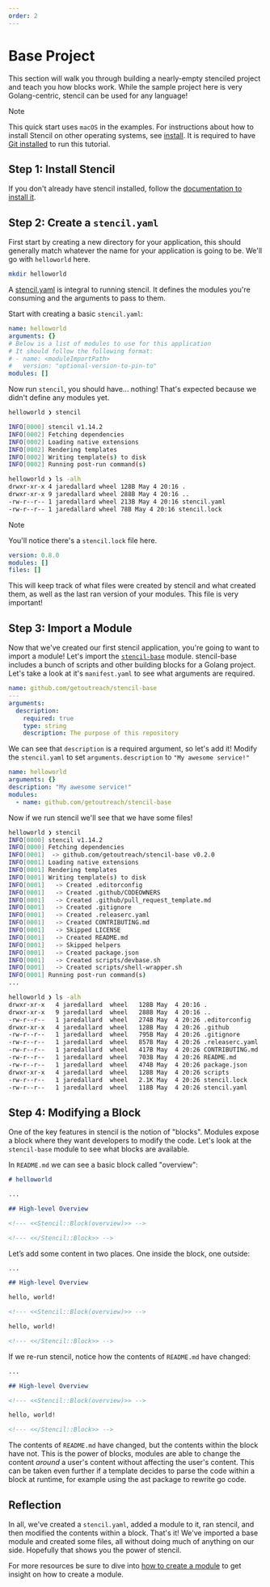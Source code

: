 ```yaml
---
order: 2
---
```


# Base Project

This section will walk you through building a nearly-empty stenciled project and teach you how blocks work. While the sample project here is very Golang-centric, stencil can be used for any language!

> [!NOTE]
> This quick start uses `macOS` in the examples. For instructions about how to install Stencil on other operating systems, see [install](installation.md).
> It is required to have [Git installed](https://git-scm.com/downloads) to run this tutorial.

## Step 1: Install Stencil

If you don't already have stencil installed, follow the [documentation to install it](/guide/installation.html).

## Step 2: Create a `stencil.yaml`

First start by creating a new directory for your application, this should generally match whatever the name for your application is going to be. We'll go with `helloworld` here.

```bash
mkdir helloworld
```

A [stencil.yaml](/reference/stencil.yaml) is integral to running stencil. It defines the modules you're consuming and the arguments to pass to them.

Start with creating a basic `stencil.yaml`:

```yaml
name: helloworld
arguments: {}
# Below is a list of modules to use for this application
# It should follow the following format:
# - name: <moduleImportPath>
#   version: "optional-version-to-pin-to"
modules: []
```

Now run `stencil`, you should have... nothing! That's expected because we didn't define any modules yet.

```bash
helloworld ❯ stencil

INFO[0000] stencil v1.14.2
INFO[0002] Fetching dependencies
INFO[0002] Loading native extensions
INFO[0002] Rendering templates
INFO[0002] Writing template(s) to disk
INFO[0002] Running post-run command(s)

helloworld ❯ ls -alh
drwxr-xr-x 4 jaredallard wheel 128B May 4 20:16 .
drwxr-xr-x 9 jaredallard wheel 288B May 4 20:16 ..
-rw-r--r-- 1 jaredallard wheel 213B May 4 20:16 stencil.yaml
-rw-r--r-- 1 jaredallard wheel 78B May 4 20:16 stencil.lock
```

> [!NOTE]
> You'll notice there's a `stencil.lock` file here.
>
> ```yaml
> version: 0.8.0
> modules: []
> files: []
> ```
>
> This will keep track of what files were created by stencil and what created them, as well as the last ran version of your modules. This file is very important!

## Step 3: Import a Module

Now that we've created our first stencil application, you're going to want to import a module! Let's import the [`stencil-base`](https://github.com/getoutreach/stencil-base) module. stencil-base includes a bunch of scripts and other building blocks for a Golang project. Let's take a look at it's `manifest.yaml` to see what arguments are required.

```yaml
name: github.com/getoutreach/stencil-base
---
arguments:
  description:
    required: true
    type: string
    description: The purpose of this repository
```

We can see that `description` is a required argument, so let's add it! Modify the `stencil.yaml` to set `arguments.description` to `"My awesome service!"`

```yaml
name: helloworld
arguments: {}
description: "My awesome service!"
modules:
  - name: github.com/getoutreach/stencil-base
```

Now if we run stencil we'll see that we have some files!

```bash
helloworld ❯ stencil
INFO[0000] stencil v1.14.2
INFO[0000] Fetching dependencies
INFO[0001]  -> github.com/getoutreach/stencil-base v0.2.0
INFO[0001] Loading native extensions
INFO[0001] Rendering templates
INFO[0001] Writing template(s) to disk
INFO[0001]   -> Created .editorconfig
INFO[0001]   -> Created .github/CODEOWNERS
INFO[0001]   -> Created .github/pull_request_template.md
INFO[0001]   -> Created .gitignore
INFO[0001]   -> Created .releaserc.yaml
INFO[0001]   -> Created CONTRIBUTING.md
INFO[0001]   -> Skipped LICENSE
INFO[0001]   -> Created README.md
INFO[0001]   -> Skipped helpers
INFO[0001]   -> Created package.json
INFO[0001]   -> Created scripts/devbase.sh
INFO[0001]   -> Created scripts/shell-wrapper.sh
INFO[0001] Running post-run command(s)
...

helloworld ❯ ls -alh
drwxr-xr-x   4 jaredallard  wheel   128B May  4 20:16 .
drwxr-xr-x   9 jaredallard  wheel   288B May  4 20:16 ..
-rw-r--r--   1 jaredallard  wheel   274B May  4 20:26 .editorconfig
drwxr-xr-x   4 jaredallard  wheel   128B May  4 20:26 .github
-rw-r--r--   1 jaredallard  wheel   795B May  4 20:26 .gitignore
-rw-r--r--   1 jaredallard  wheel   857B May  4 20:26 .releaserc.yaml
-rw-r--r--   1 jaredallard  wheel   417B May  4 20:26 CONTRIBUTING.md
-rw-r--r--   1 jaredallard  wheel   703B May  4 20:26 README.md
-rw-r--r--   1 jaredallard  wheel   474B May  4 20:26 package.json
drwxr-xr-x   4 jaredallard  wheel   128B May  4 20:26 scripts
-rw-r--r--   1 jaredallard  wheel   2.1K May  4 20:26 stencil.lock
-rw-r--r--   1 jaredallard  wheel   118B May  4 20:26 stencil.yaml
```

## Step 4: Modifying a Block

One of the key features in stencil is the notion of "blocks". Modules expose a block where they want developers to modify the code. Let's look at the `stencil-base` module to see what blocks are available.

In `README.md` we can see a basic block called "overview":

```md
# helloworld

...

## High-level Overview

<!--- <<Stencil::Block(overview)>> -->

<!--- <</Stencil::Block>> -->
```

Let’s add some content in two places. One inside the block, one outside:

```md
...

## High-level Overview

hello, world!

<!--- <<Stencil::Block(overview)>> -->

hello, world!

<!--- <</Stencil::Block>> -->
```

If we re-run stencil, notice how the contents of `README.md` have changed:

```md
...

## High-level Overview

<!--- <<Stencil::Block(overview)>> -->

hello, world!

<!--- <</Stencil::Block>> -->
```

The contents of `README.md` have changed, but the contents within the block have not. This is the power of blocks, modules are able to change the content _around_ a user's content without affecting the user's content. This can be taken even further if a template decides to parse the code within a block at runtime, for example using the ast package to rewrite go code.

## Reflection

In all, we've created a `stencil.yaml`, added a module to it, ran stencil, and then modified the contents within a block. That's it! We've imported a base module and created some files, all without doing much of anything on our side. Hopefully that shows you the power of stencil.

For more resources be sure to dive into [how to create a module](basic-module.md) to get insight on how to create a module.
